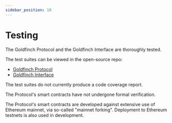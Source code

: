 ```yaml
---
sidebar_position: 10
---
```


# Testing

The Goldfinch Protocol and the Goldfinch Interface are thoroughly tested.

The test suites can be viewed in the open-source repo:
- [Goldfinch Protocol](https://github.com/goldfinch-eng/mono/tree/main/packages/protocol/test)
- [Goldfinch Interface](https://github.com/goldfinch-eng/mono/tree/main/packages/client/src/__tests__)

The test suites do not currently produce a code coverage report.

The Protocol's smart contracts have not undergone formal verification.

The Protocol's smart contracts are developed against extensive use of Ethereum mainnet, via so-called "mainnet forking". Deployment to Ethereum testnets is also used in development.
